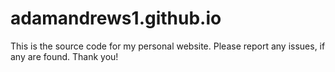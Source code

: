 # adamandrews1.github.io


This is the source code for my personal website.
Please report any issues, if any are found. Thank you!
